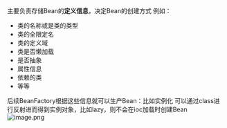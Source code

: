 主要负责存储Bean的**定义信息**，决定Bean的创建方式
例如：

- 类的名称或是类的类型
- 类的全限定名
- 类的定义域
- 类是否懒加载
- 是否抽象
- 属性信息
- 依赖的类
- 等等

后续BeanFactory根据这些信息就可以生产Bean：比如实例化 可以通过class进行反射进而得到实例对象，比如lazy，则不会在ioc加载时创建Bean
![image.png](https://cdn.nlark.com/yuque/0/2024/png/40608915/1722907735101-3fb255c2-c484-4f83-b2aa-ae6fc4419916.png#averageHue=%23f7f7f7&clientId=uceb0572e-0d77-4&from=paste&height=400&id=u5ee90d15&originHeight=400&originWidth=1214&originalType=binary&ratio=1&rotation=0&showTitle=false&size=163397&status=done&style=none&taskId=ubabdce36-afb8-4b7d-b125-1254b2ed3c9&title=&width=1214)
